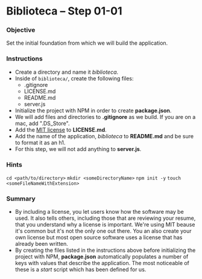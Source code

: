 # Biblioteca – Step 01-01

### Objective
Set the initial foundation from which we will build the application.

### Instructions
* Create a directory and name it _biblioteca_.
* Inside of `biblioteca/`, create the following files:
  * .gitignore
  * LICENSE.md
  * README.md
  * server.js
* Initialize the project with NPM in order to create **package.json**.
* We will add files and directories to **.gitignore** as we build. If you are on a mac, add ".DS_Store".
* Add the [MIT license](https://opensource.org/licenses/MIT) to **LICENSE.md**.
* Add the name of the application, _biblioteca_ to **README.md** and be sure to format it as an h1.
* For this step, we will not add anything to **server.js**.

### Hints
`cd <path/to/directory>`
`mkdir <someDirectoryName>`
`npm init -y`
`touch <someFileNameWithExtension>`

### Summary
* By including a license, you let users know how the software may be used. It also tells others, including those that are reviewing your resume, that you understand why a license is important. We're using MIT beause it's common but it's not the only one out there. You an also create your own license but most open source software uses a license that has already been written.
* By creating the files listed in the instructions above before initializing the project with NPM, **package.json** automatically populates a number of keys with values that describe the application. The most noticeable of these is a _start_ script which has been defined for us.